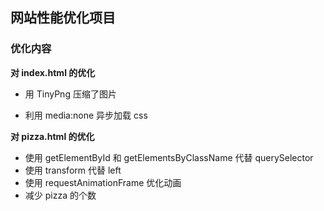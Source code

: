 ## 网站性能优化项目

### 优化内容

**对 index.html 的优化**

 - 用 TinyPng 压缩了图片

 - 利用 media:none 异步加载 css

**对 pizza.html 的优化**
 - 使用 getElementById 和 getElementsByClassName 代替 querySelector
 - 使用 transform 代替 left
 - 使用 requestAnimationFrame 优化动画
 - 减少 pizza 的个数

